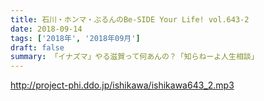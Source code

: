 ```yaml
---
title: 石川・ホンマ・ぶるんのBe-SIDE Your Life! vol.643-2
date: 2018-09-14
tags: ['2018年', '2018年09月']
draft: false
summary: 「イナズマ」やる滋賀って何あんの？「知らねーよ人生相談」
---
```


http://project-phi.ddo.jp/ishikawa/ishikawa643_2.mp3
